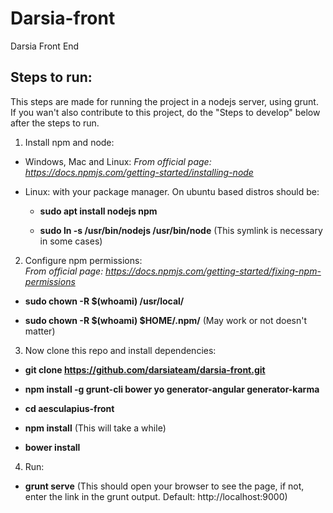 # Darsia-front
Darsia Front End

## Steps to run:
This steps are made for running the project in a nodejs server, using grunt. If you wan't also contribute to this project, do the "Steps to develop" below after the steps to run.

1. Install npm and node:  

  - Windows, Mac and Linux: *From official page: https://docs.npmjs.com/getting-started/installing-node*

  - Linux: with your package manager. On ubuntu based distros should be:
    - **sudo apt install nodejs npm**  

    - **sudo ln -s /usr/bin/nodejs /usr/bin/node** (This symlink is necessary in some cases)

2. Configure npm permissions:  
  *From official page: https://docs.npmjs.com/getting-started/fixing-npm-permissions*

  - **sudo chown -R $(whoami) /usr/local/**

  - **sudo chown -R $(whoami) $HOME/.npm/** (May work or not doesn't matter)

3. Now clone this repo and install dependencies:

  - **git clone https://github.com/darsiateam/darsia-front.git**

  - **npm install -g grunt-cli bower yo generator-angular generator-karma**

  - **cd aesculapius-front**

  - **npm install** (This will take a while)

  - **bower install**

4. Run:
  - **grunt serve** (This should open your browser to see the page, if not, enter the link in the grunt output. Default: http://localhost:9000)
